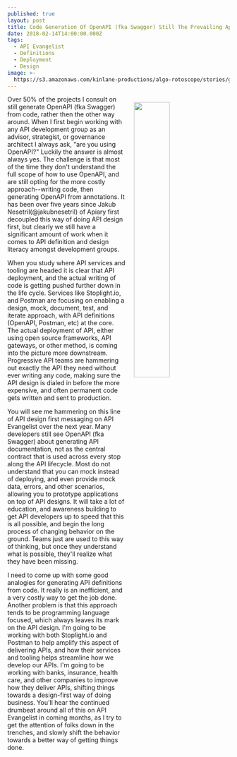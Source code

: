 ```yaml
---
published: true
layout: post
title: Code Generation Of OpenAPI (fka Swagger) Still The Prevailing Approach
date: 2018-02-14T14:00:00.000Z
tags:
  - API Evangelist
  - Definitions
  - Deployment
  - Design
image: >-
  https://s3.amazonaws.com/kinlane-productions/algo-rotoscope/stories/gears-numbers-blue.jpg
---
```

<p><img src="https://s3.amazonaws.com/kinlane-productions/algo-rotoscope/stories/gears-numbers-blue.jpg" align="right" width="40%" style="padding: 15px;" /></p>Over 50% of the projects I consult on still generate OpenAPI (fka Swagger) from code, rather then the other way around. When I first begin working with any API development group as an advisor, strategist, or governance architect I always ask, "are you using OpenAPI?" Luckily the answer is almost always yes. The challenge is that most of the time they don't understand the full scope of how to use OpenAPI, and are still opting for the more costly approach--writing code, then generating OpenAPI from annotations. It has been over five years since Jakub Nesetril(@jakubnesetril) of Apiary first decoupled this way of doing API design first, but clearly we still have a significant amount of work when it comes to API definition and design literacy amongst development groups.

When you study where API services and tooling are headed it is clear that API deployment, and the actual writing of code is getting pushed further down in the life cycle. Services like Stoplight.io, and Postman are focusing on enabling a design, mock, document, test, and iterate approach, with API definitions (OpenAPI, Postman, etc) at the core. The actual deployment of API, either using open source frameworks, API gateways, or other method, is coming into the picture more downstream. Progressive API teams are hammering out exactly the API they need without ever writing any code, making sure the API design is dialed in before the more expensive, and often permanent code gets written and sent to production.

You will see me hammering on this line of API design first messaging on API Evangelist over the next year. Many developers still see OpenAPI (fka Swagger) about generating API documentation, not as the central contract that is used across every stop along the API lifecycle. Most do not understand that you can mock instead of deploying, and even provide mock data, errors, and other scenarios, allowing you to prototype applications on top of API designs. It will take a lot of education, and awareness building to get API developers up to speed that this is all possible, and begin the long process of changing behavior on the ground. Teams just are used to this way of thinking, but once they understand what is possible, they'll realize what they have been missing.

I need to come up with some good analogies for generating API definitions from code. It really is an inefficient, and a very costly way to get the job done. Another problem is that this approach tends to be programming language focused, which always leaves its mark on the API design. I'm going to be working with both Stoplight.io and Postman to help amplify this aspect of delivering APIs, and how their services and tooling helps streamline how we develop our APIs. I'm going to be working with banks, insurance, health care, and other companies to improve how they deliver APIs, shifting things towards a design-first way of doing business. You'll hear the continued drumbeat around all of this on API Evangelist in coming months, as I try to get the attention of folks down in the trenches, and slowly shift the behavior towards a better way of getting things done.
